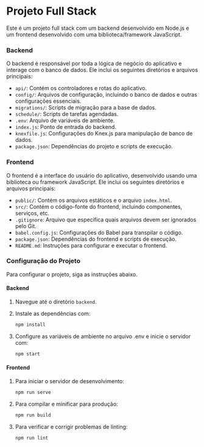 # Projeto Full Stack

Este é um projeto full stack com um backend desenvolvido em Node.js e um frontend desenvolvido com uma biblioteca/framework JavaScript.


### Backend

O backend é responsável por toda a lógica de negócio do aplicativo e interage com o banco de dados. Ele inclui os seguintes diretórios e arquivos principais:

- `api/`: Contém os controladores e rotas do aplicativo.
- `config/`: Arquivos de configuração, incluindo o banco de dados e outras configurações essenciais.
- `migrations/`: Scripts de migração para a base de dados.
- `schedule/`: Scripts de tarefas agendadas.
- `.env`: Arquivo de variáveis de ambiente.
- `index.js`: Ponto de entrada do backend.
- `knexfile.js`: Configurações do Knex.js para manipulação de banco de dados.
- `package.json`: Dependências do projeto e scripts de execução.

### Frontend

O frontend é a interface do usuário do aplicativo, desenvolvido usando uma biblioteca ou framework JavaScript. Ele inclui os seguintes diretórios e arquivos principais:

- `public/`: Contém os arquivos estáticos e o arquivo `index.html`.
- `src/`: Contém o código-fonte do frontend, incluindo componentes, serviços, etc.
- `.gitignore`: Arquivo que especifica quais arquivos devem ser ignorados pelo Git.
- `babel.config.js`: Configurações do Babel para transpilar o código.
- `package.json`: Dependências do frontend e scripts de execução.
- `README.md`: Instruções para configurar e executar o frontend.

### Configuração do Projeto

Para configurar o projeto, siga as instruções abaixo.

#### Backend

1. Navegue até o diretório `backend`.
2. Instale as dependências com:

   ```bash
   npm install

3. Configure as variáveis de ambiente no arquivo .env e inicie o servidor com:
   ```bash
   npm start

#### Frontend

1. Para iniciar o servidor de desenvolvimento:
   ```bash
   npm run serve
   
2. Para compilar e minificar para produção:
   ```bash
   npm run build
   
3. Para verificar e corrigir problemas de linting:
   ```bash
   npm run lint
